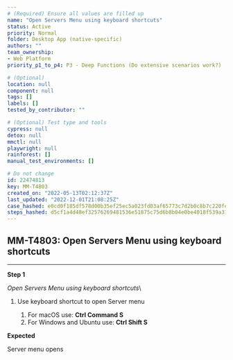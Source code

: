 ```yaml
---
# (Required) Ensure all values are filled up
name: "Open Servers Menu using keyboard shortcuts"
status: Active
priority: Normal
folder: Desktop App (native-specific)
authors: ""
team_ownership:
- Web Platform
priority_p1_to_p4: P3 - Deep Functions (Do extensive scenarios work?)

# (Optional)
location: null
component: null
tags: []
labels: []
tested_by_contributor: ""

# (Optional) Test type and tools
cypress: null
detox: null
mmctl: null
playwright: null
rainforest: []
manual_test_environments: []

# Do not change
id: 22474813
key: MM-T4803
created_on: "2022-05-13T02:12:37Z"
last_updated: "2022-12-01T21:08:25Z"
case_hashed: e0cd0f185df578d00b35ef25ec5a023fd03af65773c7d2b0c8b7c220fe3b39b1c797d6bc3252ed640121cbe68721c211
steps_hashed: d5cf1a4d48ef32576269481536e51875c75d6b8b04e0be4018f539a31148fc4d5ceabb3558771dc1b1cb4dc11c6f6363
---
```


<!-- (Auto-generated) Based on frontmatter's "key" and "name" -->

## MM-T4803: Open Servers Menu using keyboard shortcuts

---

**Step 1**

_Open Servers Menu using keyboard shortcuts_\\

1. Use keyboard shortcut to open Server menu

   1. For macOS use: **Ctrl Command S**
   2. For Windows and Ubuntu use: **Ctrl Shift S**

**Expected**

Server menu opens

